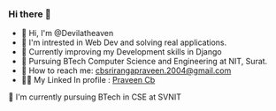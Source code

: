 ### Hi there 👋 

<!--
**Devilatheaven/Devilatheaven** is a ✨ _special_ ✨ repository because its `README.md` (this file) appears on your GitHub profile.

Here are some ideas to get you started:

- 🔭 I’m currently working on ...
- 🌱 I’m currently learning ...
- 👯 I’m looking to collaborate on ...
- 🤔 I’m looking for help with ...
- 💬 Ask me about ...
- 📫 How to reach me: ...
- 😄 Pronouns: ...
- ⚡ Fun fact: ...
-->
<ul>
<li>👋 Hi, I'm @Devilatheaven</li>
<li>👀 I'm intrested in Web Dev and solving real applications.</li>
<li>🌱 Currently improving my Development skills in Django</li>
<li>🏫 Pursuing BTech Computer Science and Engineering at NIT, Surat.</li>
<li>📧 How to reach me: <a href="mailto:cbsrirangapraveen.2004@gmail.com">cbsrirangapraveen.2004@gmail.com</a></li>
<li>🧑‍💼 My Linked In profile : <a href="https://www.linkedin.com/in/praveen-cb-50736b250">Praveen Cb</a></li>
</ul>
<p>🏫 I'm currently pursuing BTech in CSE at SVNIT</p>
